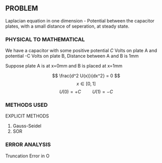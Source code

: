 ## PROBLEM

Laplacian equation in one dimension - 
Potential between the capacitor plates, with a small distance of seperation, at steady state.

### PHYSICAL TO MATHEMATICAL
We have a capacitor with some positive potential $C$ Volts on plate A and potential -C Volts on plate B,
Distance between A and B is 1mm

Suppose plate A is at x=0mm and B is placed at x=1mm


$$
\frac{d^2 U(x)}{dx^2}   = 0
$$
$$
x \in [0,1]
$$
$$
U(0) = +C \hspace{1cm} U(1) = -C
$$

### METHODS USED 

EXPLICIT METHODS 
1. Gauss-Seidel 
2.  SOR

### ERROR ANALYSIS 


Truncation Error in O

